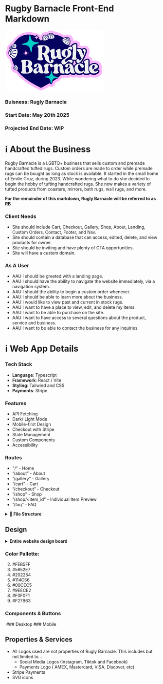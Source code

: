 # Rugby Barnacle Front-End Markdown

<img style="width=200px; height: 200px;" src="./public/assets/RuglyBarnacle_Logo.webp" alt="Rugly Barnacle Logo"/>

### Buisness: Rugly Barnacle

### Start Date: May 20th 2025

### Projected End Date: WIP

# ℹ️ About the Business

Rugby Barnacle is a LGBTQ+ business that sells custom and premade handcrafted tufted rugs.
Custom orders are made to order while premade rugs can be bought as long as stock is available.
It started in the small home of Emilie Cruz, during 2023. While wondering what to do she decided to begin the hobby of tufting handcrafted rugs.
She now makes a variety of tufted products from coasters, mirrors, bath rugs, wall rugs, and more.

**For the remainder of this markdown, Rugly Barnacle will be referred to as RB**

### **Client Needs**

- Site should include Cart, Checkout, Gallery, Shop, About, Landing, Custom Orders, Contact, Footer, and Nav.
- Site should contain a database that can access, edited, delete, and view products for owner.
- Site should be inviting and have plenty of CTA opportunities.
- Site will have a custom domain.

### **As A User**

- AAU I should be greeted with a landing page.
- AAU I should have the ability to navigate the website immediately, via a navigation system.
- AAU I should the ability to begin a custom order whenever.
- AAU I should be able to learn more about the business.
- AAU I would like to view past and current in stock rugs.
- AAU I want to have a place to view, edit, and delete my items.
- AAU I want to be able to purchase on the site.
- AAU I want to have access to several questions about the product, service and business.
- AAU I want to be able to contact the business for any inquiries

# ℹ️ Web App Details

### Tech Stack

- **Language**: Typescript
- **Framework**: React / Vite
- **Styling**: Tailwind and CSS
- **Payments**: Stripe

### Features

- API Fetching
- Dark/ Light Mode
- Mobile-first Design
- Checkout with Stripe
- State Management
- Custom Components
- Accessibility

### Routes

- "/” - Home
- “/about” - About
- “/gallery” - Gallery
- “/cart” - Cart
- “/checkout” - Checkout
- “/shop” - Shop
- “/shop/<item_id” - Individual Item Preview
- “/faq” - FAQ

<details>
  <summary><strong>📁 File Structure</strong></summary>

```bash
src/
├── app/
│   ├── (auth)/                     # Auth-related routes (login, signup)
│   │   ├── login/
│   │   │   └── page.js
│   │   └── signup/
│   │       └── page.js
│   ├── (marketing)/                # Public pages (home, about, contact)
│   │   ├── page.js                 # Homepage
│   │   ├── about/
│   │   │   └── page.js
│   │   └── contact/
│   │       └── page.js
│   ├── (shop)/                     # Product-related routes
│   │   ├── products/
│   │   │   ├── page.js             # Product listing
│   │   │   └── [slug]/
│   │   │       └── page.js         # Single product page
│   │   ├── categories/
│   │   │   └── [category]/
│   │   │       └── page.js         # Category filter
│   │   └── search/
│   │       └── page.js             # Search results
│   ├── cart/
│   │   └── page.js                 # Shopping cart
│   ├── checkout/
│   │   ├── page.js                 # Checkout steps
│   │   └── success/
│   │       └── page.js             # Order success
│   ├── account/                    # User dashboard
│   │   ├── orders/
│   │   │   └── page.js
│   │   └── settings/
│   │       └── page.js
│   ├── api/                        # API routes (Stripe, cart actions)
│   │   ├── cart/
│   │   │   └── route.js
│   │   └── checkout/
│   │       └── route.js
│   ├── layout.js                   # Root layout
│   └── template.js                 # Reusable templates (e.g., product grid)
├── components/
│   ├── ui/                         # Reusable UI (buttons, modals)
│   ├── product/                    # Product cards, gallery
│   ├── cart/                       # Cart components
│   └── checkout/                   # Checkout steps UI
├── lib/
│   ├── db.js                       # Database connection
│   ├── stripe.js                   # Stripe payment logic
│   └── utils.js                    # Helper functions
├── public/
│   ├── products/                   # Product images
│   └── assets/                     # Logos, icons
├── styles/
│   ├── globals.css                 # Global styles
│   └── components/                 # Component-specific CSS
├── middleware.js                   # Auth & route protection
└── package.json
```

</details>

## Design

<details>
<summary> <strong> Entire website design board </strong> </summary>

### Desktop

  <img style="width=500px; height: 500px;" src="./public/assets/MVP - D-FrontEnd.png" alt="Rugly Barnacle desktop design board"/>

### Mobile

  <img style="width=500px; height: 500px;" src="./public/assets/MVP - D-FrontEnd.png" alt="Rugly Barnacle mobile design board"/>
</details>

### Color Pallette:

2. <span> #FEB5FF</span>
3. <span> #5652E7</span>
4. <span> #202254</span>
5. <span> #114C56</span>
6. <span> #00CEC5</span>
7. <span> #9EECE2</span>
8. <span> #F0F0F1</span>
9. <span> #F27B63</span>

### Components & Buttons

<img src=“Button_name” alt="" />
### Desktop
### Mobile

## Properties & Services

- All Logos used are not properties of Rugly Barnacle. This includes but not limited to…
  - Social Media Logos (Instagram, Tiktok and Facebook)
  - Payments Logo ( AMEX, Mastercard, VISA, Discover, etc)
- Stripe Payments
- SVG icons
